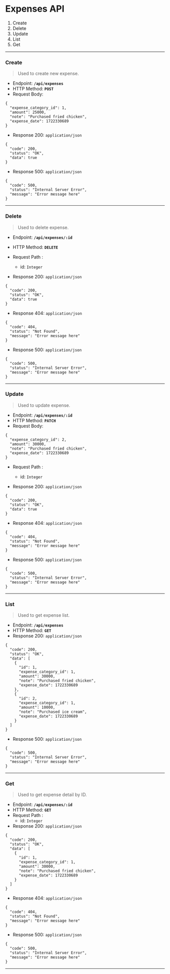 # Expenses API
1. Create
2. Delete
3. Update
4. List
5. Get

---

### Create
> Used to create new expense.

+ Endpoint: **`/api/expenses`**
+ HTTP Method: **`POST`**
+ Request Body:
```json5
{
  "expense_category_id": 1,
  "amount": 25000,
  "note": "Purchased fried chicken",
  "expense_date": 1722330689
}
```

+ Response 200: `application/json`
```json5
{
  "code": 200,
  "status": "OK",
  "data": true
}
```

+ Response 500: `application/json`
```json5
{
  "code": 500,
  "status": "Internal Server Error",
  "message": "Error message here"
}
```
---

### Delete
> Used to delete expense.

+ Endpoint: **`/api/expenses/:id`**
+ HTTP Method: **`DELETE`**
+ Request Path :
  - id: `Integer`

+ Response 200: `application/json`
```json5
{
  "code": 200,
  "status": "OK",
  "data": true
}
```

+ Response 404: `application/json`
```json5
{
  "code": 404,
  "status": "Not Found",
  "message": "Error message here"
}
```

+ Response 500: `application/json`
```json5
{
  "code": 500,
  "status": "Internal Server Error",
  "message": "Error message here"
}
```
---

### Update
> Used to update expense.

+ Endpoint: **`/api/expenses/:id`**
+ HTTP Method: **`PATCH`**
+ Request Body:
```json5
{
  "expense_category_id": 2,
  "amount": 30000,
  "note": "Purchased fried chicken",
  "expense_date": 1722330689
}
```
+ Request Path :
  - id: `Integer`

+ Response 200: `application/json`
```json5
{
  "code": 200,
  "status": "OK",
  "data": true
}
```

+ Response 404: `application/json`
```json5
{
  "code": 404,
  "status": "Not Found",
  "message": "Error message here"
}
```

+ Response 500: `application/json`
```json5
{
  "code": 500,
  "status": "Internal Server Error",
  "message": "Error message here"
}
```
---

### List
> Used to get expense list.

+ Endpoint: **`/api/expenses`**
+ HTTP Method: **`GET`**
+ Response 200: `application/json`
```json5
{
  "code": 200,
  "status": "OK",
  "data": [
    {
      "id": 1,
      "expense_category_id": 1,
      "amount": 30000,
      "note": "Purchased fried chicken",
      "expense_date": 1722330689
    },
    {
      "id": 2,
      "expense_category_id": 1,
      "amount": 10000,
      "note": "Purchased ice cream",
      "expense_date": 1722330689
    }
  ]
}
```
+ Response 500: `application/json`
```json5
{
  "code": 500,
  "status": "Internal Server Error",
  "message": "Error message here"
}
```
---

### Get
> Used to get expense detail by ID.

+ Endpoint: **`/api/expenses/:id`**
+ HTTP Method: **`GET`**
+ Request Path :
  - id: `Integer`
+ Response 200: `application/json`
```json5
{
  "code": 200,
  "status": "OK",
  "data": [
    {
      "id": 1,
      "expense_category_id": 1,
      "amount": 30000,
      "note": "Purchased fried chicken",
      "expense_date": 1722330689
    }
  ]
}
```
+ Response 404: `application/json`
```json5
{
  "code": 404,
  "status": "Not Found",
  "message": "Error message here"
}
```
+ Response 500: `application/json`
```json5
{
  "code": 500,
  "status": "Internal Server Error",
  "message": "Error message here"
}
```
---